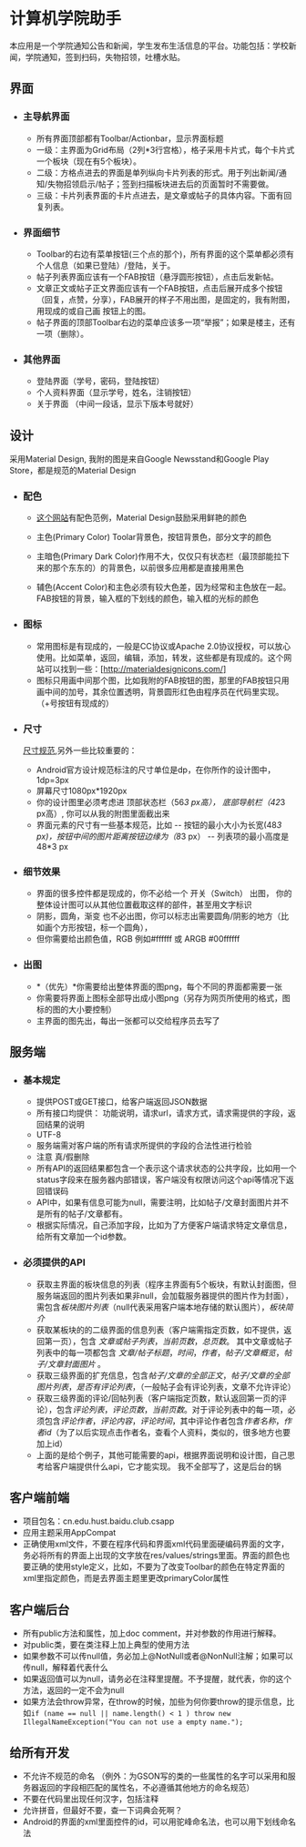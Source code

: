 # 计算机学院助手

本应用是一个学院通知公告和新闻，学生发布生活信息的平台。功能包括：学校新闻，学院通知，签到扫码，失物招领，吐槽水贴。
  
## 界面
  
- ### 主导航界面
  
  - 所有界面顶部都有Toolbar/Actionbar，显示界面标题
  - 一级：主界面为Grid布局（2列*3行宫格），格子采用卡片式，每个卡片式一个板块（现在有5个板块）。
  - 二级：方格点进去的界面是单列纵向卡片列表的形式。用于列出新闻/通知/失物招领启示/帖子；签到扫描板块进去后的页面暂时不需要做。
  - 三级：卡片列表界面的卡片点进去，是文章或帖子的具体内容。下面有回复列表。
 
 
- ### 界面细节
  
  - Toolbar的右边有菜单按钮(三个点的那个)，所有界面的这个菜单都必须有 个人信息（如果已登陆）/登陆，关于。
  - 帖子列表界面应该有一个FAB按钮（悬浮圆形按钮），点击后发新帖。
  - 文章正文或帖子正文界面应该有一个FAB按钮，点击后展开成多个按钮（回复，点赞，分享），FAB展开的样子不用出图，是固定的，我有附图， 用现成的或自己画 按钮上的图。
  - 帖子界面的顶部Toolbar右边的菜单应该多一项“举报”；如果是楼主，还有一项（删除）。
  
- ### 其他界面
  
  - 登陆界面（学号，密码，登陆按钮）
  - 个人资料界面（显示学号，姓名，注销按钮）
  - 关于界面 （中间一段话，显示下版本号就好）
  

## 设计


   采用Material Design, 我附的图是来自Google Newsstand和Google Play Store，都是规范的Material Design
  
- ### 配色
  
   - [这个网站](http://www.google.com/design/spec/style/color.html)有配色范例，Material Design鼓励采用鲜艳的颜色
  
   - 主色(Primary Color)  Toolar背景色，按钮背景色，部分文字的颜色
   - 主暗色(Primary Dark Color)作用不大，仅仅只有状态栏（最顶部能拉下来的那个东东的）的背景色，以前很多应用都是直接用黑色
   - 辅色(Accent Color)和主色必须有较大色差，因为经常和主色放在一起。FAB按钮的背景，输入框的下划线的颜色，输入框的光标的颜色


- ### 图标
  
  - 常用图标是有现成的，一般是CC协议或Apache 2.0协议授权，可以放心使用。比如菜单，返回，编辑，添加，转发，这些都是有现成的。这个网站可以找到一些：[http://materialdesignicons.com/]
  - 图标只用画中间那个图，比如我附的FAB按钮的图，那里的FAB按钮只用画中间的加号，其余位置透明，背景圆形红色由程序员在代码里实现。（+号按钮有现成的）
  

- ### 尺寸
  
  [尺寸规范](http://www.google.com/design/spec/layout/metrics-keylines.html#metrics-keylines-keylines-spacing),另外一些比较重要的：
  
  - Android官方设计规范标注的尺寸单位是dp，在你所作的设计图中，1dp=3px
  - 屏幕尺寸1080px*1920px
  - 你的设计图里必须考虑进 顶部状态栏（56*3 px高）， 底部导航栏（42*3 px高）, 你可以从我的附图里面截出来
  - 界面元素的尺寸有一些基本规范，比如 
    -- 按钮的最小大小为长宽(48*3 px)，按钮中间的图片距离按钮边缘为（8*3 px） 
    -- 列表项的最小高度是48*3 px
  

- ### 细节效果
  
  - 界面的很多控件都是现成的，你不必给一个 开关（Switch） 出图， 你的整体设计图可以从其他位置截取这样的部件，甚至用文字标识
  - 阴影，圆角，渐变 也不必出图，你可以标志出需要圆角/阴影的地方（比如画个方形按钮，标一个圆角），
  - 但你需要给出颜色值，RGB 例如#ffffff 或 ARGB #00ffffff
  

- ### 出图
  
  - *（优先）*你需要给出整体界面的图png，每个不同的界面都需要一张
  - 你需要将界面上图标全部导出成小图png（另存为网页所使用的格式，图标的图的大小要控制）
  - 主界面的图先出，每出一张都可以交给程序员去写了
   
  
## 服务端

- ### 基本规定
 
  - 提供POST或GET接口，给客户端返回JSON数据
  - 所有接口均提供： 功能说明，请求url，请求方式，请求需提供的字段，返回结果的说明
  - UTF-8
  - 服务端需对客户端的所有请求所提供的字段的合法性进行检验
  - 注意 真/假删除
  - 所有API的返回结果都包含一个表示这个请求状态的公共字段，比如用一个status字段来在服务器内部错误，客户端没有权限访问这个api等情况下返回错误码
  - API中，如果有信息可能为null，需要注明，比如帖子/文章封面图片并不是所有的帖子/文章都有。
  - 根据实际情况，自己添加字段，比如为了方便客户端请求特定文章信息，给所有文章加一个id参数。
 
- ### 必须提供的API
  - 获取主界面的板块信息的列表（程序主界面有5个板块，有默认封面图，但服务端返回的图片列表如果非null，会加载服务器提供的图片作为封面），需包含*板块图片列表*（null代表采用客户端本地存储的默认图片），*板块简介*
  - 获取某板块的的二级界面的信息列表（客户端需指定页数，如不提供，返回第一页），包含 *文章或帖子列表*，*当前页数*，*总页数*。 其中文章或帖子列表中的每一项都包含 *文章/帖子标题*，*时间*，*作者*，*帖子/文章概览*，*帖子/文章封面图片* 。
  - 获取三级界面的扩充信息，包含*帖子/文章的全部正文*，*帖子/文章的全部图片列表*，*是否有评论列表*，（一般帖子会有评论列表，文章不允许评论）
  - 获取三级界面的评论/回帖列表（客户端指定页数，默认返回第一页的评论），包含*评论列表*，*评论页数*，*当前页数*。对于评论列表中的每一项，必须包含*评论作者*，*评论内容*，*评论时间*，其中评论作者包含*作者名称*，*作者id*（为了以后实现点击作者名，查看个人资料，类似的，很多地方也要加上id）
  - 上面的是给个例子，其他可能需要的api，根据界面说明和设计图，自己思考给客户端提供什么api，它才能实现。 我不全部写了，这是后台的锅
  

## 客户端前端

  - 项目包名：cn.edu.hust.baidu.club.csapp
  - 应用主题采用AppCompat
  - 正确使用xml文件，不要在程序代码和界面xml代码里面硬编码界面的文字，务必将所有的界面上出现的文字放在res/values/strings里面。界面的颜色也要正确的使用style定义，比如，不要为了改变Toolbar的颜色在特定界面的xml里指定颜色，而是去界面主题里更改primaryColor属性


## 客户端后台

  - 所有public方法和属性，加上doc comment，并对参数的作用进行解释。
  - 对public类，要在类注释上加上典型的使用方法
  - 如果参数不可以传null值，务必加上@NotNull或者@NonNull注解；如果可以传null，解释着代表什么
  - 如果返回值可以为null，请务必在注释里提醒。不予提醒，就代表，你的这个方法，返回的一定不会为null
  - 如果方法会throw异常，在throw的时候，加些为何你要throw的提示信息，比如```if (name == null || name.length() < 1 ) throw new IllegalNameException("You can not use a empty name.");```

## 给所有开发 

  - 不允许不规范的命名 （例外：为GSON写的类的一些属性的名字可以采用和服务器返回的字段相匹配的属性名，不必遵循其他地方的命名规范）
  - 不要在代码里出现任何汉字，包括注释
  - 允许拼音，但最好不要，查一下词典会死啊？
  - Android的界面的xml里面控件的id，可以用驼峰命名法，也可以用下划线命名法